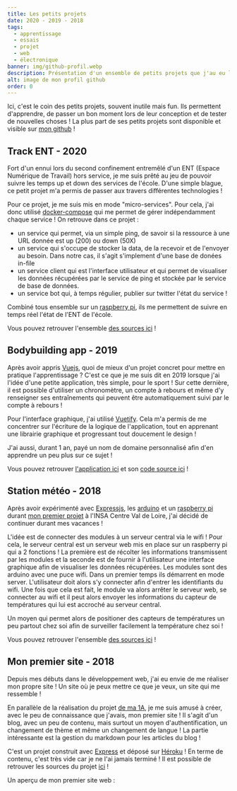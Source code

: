 ```yaml
---
title: Les petits projets
date: 2020 - 2019 - 2018
tags:
  - apprentissage
  - essais
  - projet
  - web
  - électronique
banner: img/github-profil.webp
description: Présentation d'un ensemble de petits projets que j'au eu l'occasion de réaliser !
alt: image de mon profil github
order: 0
---
```


Ici, c'est le coin des petits projets, souvent inutile mais fun. Ils permettent d'apprendre, de passer un bon moment lors de leur conception et de tester de nouvelles choses ! La plus part de ses petits projets sont disponible et visible sur [mon github](https://github.com/Barbapapazes) !

## Track ENT - 2020

Fort d'un ennui lors du second confinement entremêlé d'un ENT (Espace Numérique de Travail) hors service, je me suis prêté au jeu de pouvoir suivre les temps up et down des services de l'école. D'une simple blague, ce petit projet m'a permis de passer aux travers différentes technologies !

Pour ce projet, je me suis mis en mode "micro-services". Pour cela, j'ai donc utilisé [docker-compose](https://docs.docker.com/compose/) qui me permet de gérer indépendamment chaque service ! On retrouve dans ce projet :

- un service qui permet, via un simple ping, de savoir si la ressource à une URL donnée est up (200) ou down (50X)
- un service qui s'occupe de stocker la data, de la recevoir et de l'envoyer au besoin. Dans notre cas, il s'agit s'implement d'une base de donées in-file
- un service client qui est l'interface utilisateur et qui permet de visualiser les données récupérées par le service de ping et stockée par le service de base de données.
- un service bot qui, à temps régulier, publier sur twitter l'état du service !

Combiné tous ensemble sur un [raspberry pi](https://www.raspberrypi.org/), ils me permettent de suivre en temps réel l'état de l'ENT de l'école.

Vous pouvez retrouver l'ensemble [des sources ici](https://github.com/Barbapapazes/track-ent) !

## Bodybuilding app - 2019

Après avoir appris [Vuejs](https://vuejs.org), quoi de mieux d'un projet concret pour mettre en pratique l'apprentissage ? C'est ce que je me suis dit en 2019 lorsque j'ai l'idée d'une petite application, très simple, pour le sport ! Sur cette dernière, il est possible d'utiliser un chronomètre, un compte à rebours et même d'y renseigner ses entraînements qui peuvent être automatiquement suivi par le compte à rebours !

Pour l'interface graphique, j'ai utilisé [Vuetify](https://vuetify.com). Cela m'a permis de me concentrer sur l'écriture de la logique de l'application, tout en apprenant une librairie graphique et progressant tout doucement le design !

J'ai aussi, durant 1 an, payé un nom de domaine personnalisé afin d'en apprendre un peu plus sur ce sujet !

Vous pouvez retrouver [l'application ici](https://barbapapazes.github.io/bodybuilding-app/) et son [code source ici](https://github.com/Barbapapazes/bodybuilding-app) !

<card>
  <card-image src="img/sport-companion.webp"></card-image>
</card>

## Station météo - 2018

Après avoir expérimenté avec [Expressjs](https://expressjs.com), les [arduino](https://www.arduino.cc/) et un [raspberry pi](https://www.raspberrypi.org/) durant [mon premier projet](projets/projet-1a-insa) à l'INSA Centre Val de Loire, j'ai décidé de continuer durant mes vacances !

L'idée est de connecter des modules à un serveur central via le wifi ! Pour cela, le serveur central est un serveur web mis en place sur un raspberry pi qui a 2 fonctions ! La première est de récolter les informations transmissent par les modules et la seconde est de fournir à l'utilisateur une interface graphique afin de visualiser les données récupérées. Les modules sont des arduino avec une puce wifi. Dans un premier temps ils démarrent en mode server. L'utilisateur doit alors s'y connecter afin d'entrer les identifiants du wifi. Une fois que cela est fait, le module va alors arrêter le serveur web, se connecter au wifi et il peut alors envoyer les informations du capteur de températures qui lui est accroché au serveur central.

Un moyen qui permet alors de positioner des capteurs de températures un peu partout chez soi afin de surveiller facilement la température chez soi !

Vous pouvez retrouver l'ensemble [des sources ici](https://github.com/Barbapapazes/api-subdomain-temp-arduino/tree/dev) !

## Mon premier site - 2018

Depuis mes débuts dans le développement web, j'ai eu envie de me réaliser mon propre site ! Un site où je peux mettre ce que je veux, un site qui me ressemble !

En parallèle de la réalisation du projet [de ma 1A](/projets/projet-1a-insa), je me suis amusé à créer, avec le peu de connaissance que j'avais, mon premier site ! Il s'agit d'un blog, avec un peu de contenu, mais surtout un moyen d'authentification, un changement de thème et même un changement de langue ! La partie intéressante est la gestion du markdown pour les articles du blog !

C'est un projet construit avec [Express](https://expressjs.com) et déposé sur [Héroku](https://heroku.com) ! En terme de contenu, c'est très vide car je ne l'ai jamais terminé ! Il est possible de retrouver les sources du projet [ici](https://github.com/Barbapapazes/esteban-s-website) !

Un aperçu de mon premier site web :

<card>
  <card-image src="img/premier-site.webp"></card-image>
</card>
